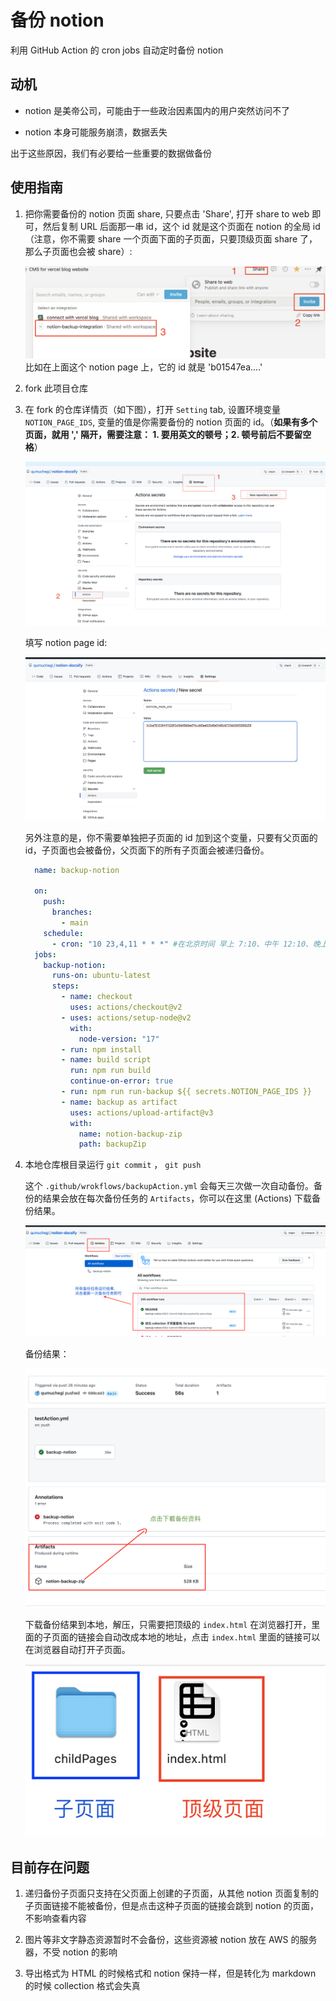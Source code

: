 # 备份 notion

利用 GitHub Action 的 cron jobs 自动定时备份 notion

## 动机

- notion 是美帝公司，可能由于一些政治因素国内的用户突然访问不了

- notion 本身可能服务崩溃，数据丢失

出于这些原因，我们有必要给一些重要的数据做备份

## 使用指南

1. 把你需要备份的 notion 页面 share, 只要点击 'Share', 打开 share to web 即可，然后复制 URL 后面那一串 id，这个 id 就是这个页面在 notion 的全局 id（注意，你不需要 share 一个页面下面的子页面，只要顶级页面 share 了，那么子页面也会被 share）:

   ![](/readmeAssets/img/1.png)
   比如在上面这个 notion page 上，它的 id 就是 'b01547ea....'
   
2. fork 此项目仓库

3. 在 fork 的仓库详情页（如下图），打开 `Setting` tab, 设置环境变量 `NOTION_PAGE_IDS`, 变量的值是你需要备份的 notion 页面的 id。（**如果有多个页面，就用 ',' 隔开，需要注意： 1. 要用英文的顿号；2. 顿号前后不要留空格**）

    ![](/readmeAssets/img/5.png)

    填写 notion page id:

    ![](/readmeAssets/img/6.png)

   另外注意的是，你不需要单独把子页面的 id 加到这个变量，只要有父页面的 id，子页面也会被备份，父页面下的所有子页面会被递归备份。

    ```yml title=".github/workflows/backupAction.yml 执行备份的 action"
      name: backup-notion

      on:
        push:
          branches:
            - main
        schedule:
          - cron: "10 23,4,11 * * *" #在北京时间 早上 7:10、中午 12:10、晚上 19:10 点各备份一次，也就是每天备份三次
      jobs:
        backup-notion:
          runs-on: ubuntu-latest
          steps:
            - name: checkout
              uses: actions/checkout@v2
            - uses: actions/setup-node@v2
              with:
                node-version: "17"
            - run: npm install
            - name: build script
              run: npm run build
              continue-on-error: true
            - run: npm run run-backup ${{ secrets.NOTION_PAGE_IDS }}
            - name: backup as artifact
              uses: actions/upload-artifact@v3
              with: 
                name: notion-backup-zip
                path: backupZip
    ```
4. 本地仓库根目录运行 `git commit` ， `git push`

    这个 `.github/wrokflows/backupAction.yml` 会每天三次做一次自动备份。备份的结果会放在每次备份任务的 `Artifacts`，你可以在这里 (Actions) 下载备份结果。

    ![](/readmeAssets/img/4.png)

    备份结果：

    ![](/readmeAssets/img/2.png)

     下载备份结果到本地，解压，只需要把顶级的 `index.html` 在浏览器打开，里面的子页面的链接会自动改成本地的地址，点击 `index.html` 里面的链接可以在浏览器自动打开子页面。

     ![](/readmeAssets/img/3.png)

## 目前存在问题

1. 递归备份子页面只支持在父页面上创建的子页面，从其他 notion 页面复制的子页面链接不能被备份，但是点击这种子页面的链接会跳到 notion 的页面，不影响查看内容

2. 图片等非文字静态资源暂时不会备份，这些资源被 notion 放在 AWS 的服务器，不受 notion 的影响

3. 导出格式为 HTML 的时候格式和 notion 保持一样，但是转化为 markdown 的时候 collection 格式会失真
